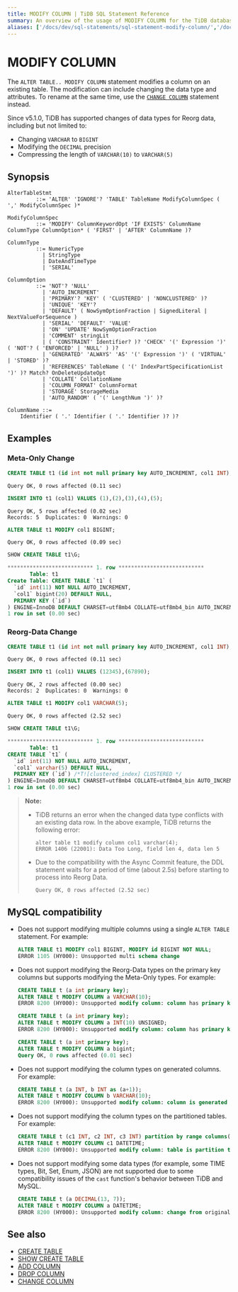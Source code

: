 ```yaml
---
title: MODIFY COLUMN | TiDB SQL Statement Reference
summary: An overview of the usage of MODIFY COLUMN for the TiDB database.
aliases: ['/docs/dev/sql-statements/sql-statement-modify-column/','/docs/dev/reference/sql/statements/modify-column/']
---
```


# MODIFY COLUMN

The `ALTER TABLE.. MODIFY COLUMN` statement modifies a column on an existing table. The modification can include changing the data type and attributes. To rename at the same time, use the [`CHANGE COLUMN`](/sql-statements/sql-statement-change-column.md) statement instead.

Since v5.1.0, TiDB has supported changes of data types for Reorg data, including but not limited to:

- Changing `VARCHAR` to `BIGINT`
- Modifying the `DECIMAL` precision
- Compressing the length of `VARCHAR(10)` to `VARCHAR(5)`

## Synopsis

```ebnf+diagram
AlterTableStmt
         ::= 'ALTER' 'IGNORE'? 'TABLE' TableName ModifyColumnSpec ( ',' ModifyColumnSpec )*

ModifyColumnSpec
         ::= 'MODIFY' ColumnKeywordOpt 'IF EXISTS' ColumnName ColumnType ColumnOption* ( 'FIRST' | 'AFTER' ColumnName )?

ColumnType
         ::= NumericType
           | StringType
           | DateAndTimeType
           | 'SERIAL'

ColumnOption
         ::= 'NOT'? 'NULL'
           | 'AUTO_INCREMENT'
           | 'PRIMARY'? 'KEY' ( 'CLUSTERED' | 'NONCLUSTERED' )?
           | 'UNIQUE' 'KEY'?
           | 'DEFAULT' ( NowSymOptionFraction | SignedLiteral | NextValueForSequence )
           | 'SERIAL' 'DEFAULT' 'VALUE'
           | 'ON' 'UPDATE' NowSymOptionFraction
           | 'COMMENT' stringLit
           | ( 'CONSTRAINT' Identifier? )? 'CHECK' '(' Expression ')' ( 'NOT'? ( 'ENFORCED' | 'NULL' ) )?
           | 'GENERATED' 'ALWAYS' 'AS' '(' Expression ')' ( 'VIRTUAL' | 'STORED' )?
           | 'REFERENCES' TableName ( '(' IndexPartSpecificationList ')' )? Match? OnDeleteUpdateOpt
           | 'COLLATE' CollationName
           | 'COLUMN_FORMAT' ColumnFormat
           | 'STORAGE' StorageMedia
           | 'AUTO_RANDOM' ( '(' LengthNum ')' )?

ColumnName ::=
    Identifier ( '.' Identifier ( '.' Identifier )? )?
```

## Examples

### Meta-Only Change


```sql
CREATE TABLE t1 (id int not null primary key AUTO_INCREMENT, col1 INT);
```

```
Query OK, 0 rows affected (0.11 sec)
```


```sql
INSERT INTO t1 (col1) VALUES (1),(2),(3),(4),(5);
```

```
Query OK, 5 rows affected (0.02 sec)
Records: 5  Duplicates: 0  Warnings: 0
```


```sql
ALTER TABLE t1 MODIFY col1 BIGINT;
```

```
Query OK, 0 rows affected (0.09 sec)
```


```sql
SHOW CREATE TABLE t1\G;
```

```sql
*************************** 1. row ***************************
       Table: t1
Create Table: CREATE TABLE `t1` (
  `id` int(11) NOT NULL AUTO_INCREMENT,
  `col1` bigint(20) DEFAULT NULL,
  PRIMARY KEY (`id`)
) ENGINE=InnoDB DEFAULT CHARSET=utf8mb4 COLLATE=utf8mb4_bin AUTO_INCREMENT=30001
1 row in set (0.00 sec)
```

### Reorg-Data Change


```sql
CREATE TABLE t1 (id int not null primary key AUTO_INCREMENT, col1 INT);
```

```
Query OK, 0 rows affected (0.11 sec)
```


```sql
INSERT INTO t1 (col1) VALUES (12345),(67890);
```

```
Query OK, 2 rows affected (0.00 sec)
Records: 2  Duplicates: 0  Warnings: 0
```


```sql
ALTER TABLE t1 MODIFY col1 VARCHAR(5);
```

```
Query OK, 0 rows affected (2.52 sec)
```


```sql
SHOW CREATE TABLE t1\G;
```

```sql
*************************** 1. row ***************************
       Table: t1
CREATE TABLE `t1` (
  `id` int(11) NOT NULL AUTO_INCREMENT,
  `col1` varchar(5) DEFAULT NULL,
  PRIMARY KEY (`id`) /*T![clustered_index] CLUSTERED */
) ENGINE=InnoDB DEFAULT CHARSET=utf8mb4 COLLATE=utf8mb4_bin AUTO_INCREMENT=30001
1 row in set (0.00 sec)
```

> **Note:**
>
> - TiDB returns an error when the changed data type conflicts with an existing data row. In the above example, TiDB returns the following error:
>
>    ```
>    alter table t1 modify column col1 varchar(4);
>    ERROR 1406 (22001): Data Too Long, field len 4, data len 5
>    ```
>
> - Due to the compatibility with the Async Commit feature, the DDL statement waits for a period of time (about 2.5s) before starting to process into Reorg Data.
>
>    ```
>    Query OK, 0 rows affected (2.52 sec)
>    ```

## MySQL compatibility

* Does not support modifying multiple columns using a single `ALTER TABLE` statement. For example:

    ```sql
    ALTER TABLE t1 MODIFY col1 BIGINT, MODIFY id BIGINT NOT NULL;
    ERROR 1105 (HY000): Unsupported multi schema change
    ```

* Does not support modifying the Reorg-Data types on the primary key columns but supports modifying the Meta-Only types. For example:

    ```sql
    CREATE TABLE t (a int primary key);
    ALTER TABLE t MODIFY COLUMN a VARCHAR(10);
    ERROR 8200 (HY000): Unsupported modify column: column has primary key flag
    ```

    ```sql
    CREATE TABLE t (a int primary key);
    ALTER TABLE t MODIFY COLUMN a INT(10) UNSIGNED;
    ERROR 8200 (HY000): Unsupported modify column: column has primary key flag
    ```

    ```sql
    CREATE TABLE t (a int primary key);
    ALTER TABLE t MODIFY COLUMN a bigint;
    Query OK, 0 rows affected (0.01 sec)
    ```

* Does not support modifying the column types on generated columns. For example:

    ```sql
    CREATE TABLE t (a INT, b INT as (a+1));
    ALTER TABLE t MODIFY COLUMN b VARCHAR(10);
    ERROR 8200 (HY000): Unsupported modify column: column is generated
    ```

* Does not support modifying the column types on the partitioned tables. For example:

    ```sql
    CREATE TABLE t (c1 INT, c2 INT, c3 INT) partition by range columns(c1) ( partition p0 values less than (10), partition p1 values less than (maxvalue));
    ALTER TABLE t MODIFY COLUMN c1 DATETIME;
    ERROR 8200 (HY000): Unsupported modify column: table is partition table
    ```

* Does not support modifying some data types (for example, some TIME types, Bit, Set, Enum, JSON) are not supported due to some compatibility issues of the `cast` function's behavior between TiDB and MySQL.

    ```sql
    CREATE TABLE t (a DECIMAL(13, 7));
    ALTER TABLE t MODIFY COLUMN a DATETIME;
    ERROR 8200 (HY000): Unsupported modify column: change from original type decimal(13,7) to datetime is currently unsupported yet
    ```

## See also

* [CREATE TABLE](/sql-statements/sql-statement-create-table.md)
* [SHOW CREATE TABLE](/sql-statements/sql-statement-show-create-table.md)
* [ADD COLUMN](/sql-statements/sql-statement-add-column.md)
* [DROP COLUMN](/sql-statements/sql-statement-drop-column.md)
* [CHANGE COLUMN](/sql-statements/sql-statement-change-column.md)
